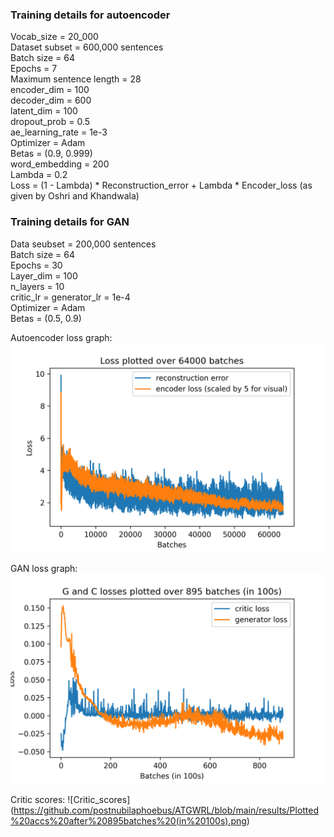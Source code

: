 ### Training details for autoencoder <br>
Vocab_size = 20_000 <br>
Dataset subset = 600,000 sentences <br>
Batch size = 64 <br>
Epochs = 7 <br>
Maximum sentence length = 28 <br>
encoder_dim = 100 <br>
decoder_dim = 600 <br>
latent_dim = 100 <br>
dropout_prob = 0.5 <br>
ae_learning_rate = 1e-3 <br>
Optimizer = Adam <br>
Betas = (0.9, 0.999) <br>
word_embedding = 200 <br>
Lambda = 0.2 <br>
Loss = (1 - Lambda) * Reconstruction_error + Lambda * Encoder_loss (as given by Oshri and Khandwala) <br> 

### Training details for GAN <br>
Data seubset = 200,000 sentences <br>
Batch size = 64 <br>
Epochs = 30 <br>
Layer_dim = 100 <br>
n_layers = 10  <br>
critic_lr = generator_lr = 1e-4 <br>
Optimizer = Adam <br>
Betas = (0.5, 0.9) <br>

Autoencoder loss graph: 
![AE_loss](https://github.com/postnubilaphoebus/ATGWRL/blob/main/results/Autoencoder%20loss%20after%2064000%20batches.png)

GAN loss graph: 
![GAN_loss](https://github.com/postnubilaphoebus/ATGWRL/blob/main/results/Plotted%20GAN%20loss%20after%20895batches%20(in%20100s).png)

Critic scores:
![Critic_scores] (https://github.com/postnubilaphoebus/ATGWRL/blob/main/results/Plotted%20accs%20after%20895batches%20(in%20100s).png)



